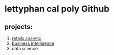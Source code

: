 # lettyphan cal poly Github
## projects:

1. [retails analytic](https://linkmehere.com)
2. [business intelligence](https://github.com/LettyP2407/lettyphan/blob/main/Letty_Phan_Project_5_6_warmup_3100.ipynb)
3. data science
